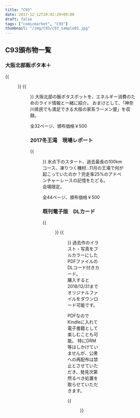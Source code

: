 ```yaml
---
title: "C93"
date: 2017-12-12T20:42:29+09:00
draft: false
tags: ["comicmarket", "C93"]
thumbnail: "/img/C93/c93_sample01.jpg"
---
```

## C93頒布物一覧
### 大阪北部飯ポタ本＋
{{<figure src="/img/C93/c93_sample01.jpg" width="30%">}}
{{<figure src="/img/C93/c93_sample02.jpg" width="30%">}}
大阪北部の飯ポタスポットを、エネルギー消費のためのライド情報と一緒に紹介。
おまけとして、「神奈川県民でも満足できる大阪の家系ラーメン屋」を収録。

全32ページ、頒布価格￥500

### 2017冬王滝　現場レポート
{{<figure src="/img/C93/c93_sample03.jpg" width="60%">}}
氷点下のスタート、過去最長の100kmコース、凍りつく機材…11月の王滝で何が起こっていたのか？完走率25%のアドベンチャーレースの記憶をたどる。\
会場限定。

全44ページ、頒布価格￥500

### 既刊電子版　DLカード
{{<figure src="/img/C93/c93_card01.jpg">}}
{{<figure src="/img/C93/c93_card02.jpg">}}
過去作のイラスト・写真をフルカラーにしたPDFファイルのDLコード付きカード。\
購入すると2018/12/31までオリジナルファイルをダウンロード可能です。

PDFなのでKindleに入れて電子書籍として楽しむことも可能。
特にDRM等はしかけていませんが、公衆への再配布は禁止とさせていただき、発見次第然るべき処置を取らせていただきます。

{{<figure src="/img/C93/c93_menu.jpg">}}
